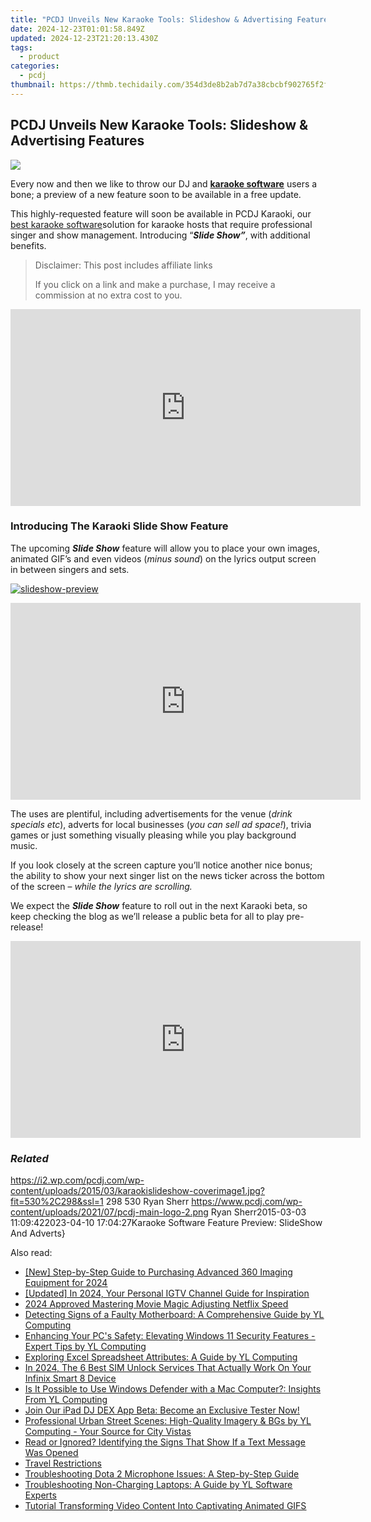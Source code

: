 ```yaml
---
title: "PCDJ Unveils New Karaoke Tools: Slideshow & Advertising Features"
date: 2024-12-23T01:01:58.849Z
updated: 2024-12-23T21:20:13.430Z
tags:
  - product
categories:
  - pcdj
thumbnail: https://thmb.techidaily.com/354d3de8b2ab7d7a38cbcbf902765f2fb1bfbf3c885557e06e23ea74d7f6110b.jpg
---
```


## PCDJ Unveils New Karaoke Tools: Slideshow & Advertising Features

[![](https://i2.wp.com/pcdj.com/wp-content/uploads/2015/03/karaokislideshow-coverimage1.jpg?resize=530%2C298&ssl=1)](https://i2.wp.com/pcdj.com/wp-content/uploads/2015/03/karaokislideshow-coverimage1.jpg?fit=530%2C298&ssl=1 "karaokislideshow-coverimage")

Every now and then we like to throw our DJ and **[karaoke software](https://tools.techidaily.com/pcdj/products/)** users a bone; a preview of a new feature soon to be available in a free update.

This highly-requested feature will soon be available in PCDJ Karaoki, our [best karaoke software](https://tools.techidaily.com/pcdj/products/)solution for karaoke hosts that require professional singer and show management. Introducing “_**Slide Show”**_, with additional benefits.

>  Disclaimer: This post includes affiliate links
>
>  If you click on a link and make a purchase, I may receive a commission at no extra cost to you.
>

<!-- affiliate ads begin -->
<iframe width="560" height="315" src="https://www.youtube.com/embed/Jng92DT1n_Y?si=EdMRoNAFi0Q6mP7G" title="YouTube video player" frameborder="0" allow="accelerometer; autoplay; clipboard-write; encrypted-media; gyroscope; picture-in-picture; web-share" referrerpolicy="strict-origin-when-cross-origin" allowfullscreen></iframe>
<!-- affiliate ads end -->

### Introducing The Karaoki Slide Show Feature

The upcoming _**Slide Show**_ feature will allow you to place your own images, animated GIF’s and even videos (_minus sound_) on the lyrics output screen in between singers and sets.

[![](https://i0.wp.com/pcdj.com/wp-content/uploads/2015/03/slideshow-preview.png?fit=300%2C191&ssl=1 "slideshow-preview")](https://i0.wp.com/pcdj.com/wp-content/uploads/2015/03/slideshow-preview.png?fit=644%2C409&ssl=1)

<!-- affiliate ads begin -->
<iframe width="560" height="315" src="https://www.youtube.com/embed/fJlICvacgJY?si=jNeijBVj7ia4ammA" title="YouTube video player" frameborder="0" allow="accelerometer; autoplay; clipboard-write; encrypted-media; gyroscope; picture-in-picture; web-share" referrerpolicy="strict-origin-when-cross-origin" allowfullscreen></iframe>
<!-- affiliate ads end -->

The uses are plentiful, including advertisements for the venue (_drink specials etc_), adverts for local businesses (_you can sell ad space!_), trivia games or just something visually pleasing while you play background music.

If you look closely at the screen capture you’ll notice another nice bonus; the ability to show your next singer list on the news ticker across the bottom of the screen – _while the lyrics are scrolling._

We expect the _**Slide Show**_ feature to roll out in the next Karaoki beta, so keep checking the blog as we’ll release a public beta for all to play pre-release!

<!-- affiliate ads begin -->
<iframe width="560" height="315" src="https://www.youtube.com/embed/HaM818fFKXQ?si=ZZLA4lFSHSgCpSE0" title="YouTube video player" frameborder="0" allow="accelerometer; autoplay; clipboard-write; encrypted-media; gyroscope; picture-in-picture; web-share" referrerpolicy="strict-origin-when-cross-origin" allowfullscreen></iframe>
<!-- affiliate ads end -->

### _Related_

https://i2.wp.com/pcdj.com/wp-content/uploads/2015/03/karaokislideshow-coverimage1.jpg?fit=530%2C298&ssl=1 298 530 Ryan Sherr https://www.pcdj.com/wp-content/uploads/2021/07/pcdj-main-logo-2.png Ryan Sherr2015-03-03 11:09:422023-04-10 17:04:27Karaoke Software Feature Preview: SlideShow And Adverts}

<ins class="adsbygoogle"
     style="display:block"
     data-ad-format="autorelaxed"
     data-ad-client="ca-pub-7571918770474297"
     data-ad-slot="1223367746"></ins>

<ins class="adsbygoogle"
     style="display:block"
     data-ad-client="ca-pub-7571918770474297"
     data-ad-slot="8358498916"
     data-ad-format="auto"
     data-full-width-responsive="true"></ins>

<span class="atpl-alsoreadstyle">Also read:</span>
<div><ul>
<li><a href="https://article-posts.techidaily.com/new-step-by-step-guide-to-purchasing-advanced-360-imaging-equipment-for-2024/"><u>[New] Step-by-Step Guide to Purchasing Advanced 360 Imaging Equipment for 2024</u></a></li>
<li><a href="https://instagram-clips.techidaily.com/updated-in-2024-your-personal-igtv-channel-guide-for-inspiration/"><u>[Updated] In 2024, Your Personal IGTV Channel Guide for Inspiration</u></a></li>
<li><a href="https://extra-guidance.techidaily.com/2024-approved-mastering-movie-magic-adjusting-netflix-speed/"><u>2024 Approved Mastering Movie Magic Adjusting Netflix Speed</u></a></li>
<li><a href="https://win-cloud.techidaily.com/detecting-signs-of-a-faulty-motherboard-a-comprehensive-guide-by-yl-computing/"><u>Detecting Signs of a Faulty Motherboard: A Comprehensive Guide by YL Computing</u></a></li>
<li><a href="https://win-cloud.techidaily.com/enhancing-your-pcs-safety-elevating-windows-11-security-features-expert-tips-by-yl-computing/"><u>Enhancing Your PC's Safety: Elevating Windows 11 Security Features - Expert Tips by YL Computing</u></a></li>
<li><a href="https://win-cloud.techidaily.com/exploring-excel-spreadsheet-attributes-a-guide-by-yl-computing/"><u>Exploring Excel Spreadsheet Attributes: A Guide by YL Computing</u></a></li>
<li><a href="https://sim-unlock.techidaily.com/in-2024-the-6-best-sim-unlock-services-that-actually-work-on-your-infinix-smart-8-device-by-drfone-android/"><u>In 2024, The 6 Best SIM Unlock Services That Actually Work On Your Infinix Smart 8 Device</u></a></li>
<li><a href="https://win-cloud.techidaily.com/is-it-possible-to-use-windows-defender-with-a-mac-computer-insights-from-yl-computing/"><u>Is It Possible to Use Windows Defender with a Mac Computer?: Insights From YL Computing</u></a></li>
<li><a href="https://win-cloud.techidaily.com/join-our-ipad-dj-dex-app-beta-become-an-exclusive-tester-now/"><u>Join Our iPad DJ DEX App Beta: Become an Exclusive Tester Now!</u></a></li>
<li><a href="https://win-cloud.techidaily.com/professional-urban-street-scenes-high-quality-imagery-and-bgs-by-yl-computing-your-source-for-city-vistas/"><u>Professional Urban Street Scenes: High-Quality Imagery & BGs by YL Computing - Your Source for City Vistas</u></a></li>
<li><a href="https://techno-recovery.techidaily.com/read-or-ignored-identifying-the-signs-that-show-if-a-text-message-was-opened/"><u>Read or Ignored? Identifying the Signs That Show If a Text Message Was Opened</u></a></li>
<li><a href="https://win-forum.techidaily.com/travel-restrictions/"><u>Travel Restrictions</u></a></li>
<li><a href="https://sound-issues.techidaily.com/troubleshooting-dota-2-microphone-issues-a-step-by-step-guide/"><u>Troubleshooting Dota 2 Microphone Issues: A Step-by-Step Guide</u></a></li>
<li><a href="https://win-cloud.techidaily.com/troubleshooting-non-charging-laptops-a-guide-by-yl-software-experts/"><u>Troubleshooting Non-Charging Laptops: A Guide by YL Software Experts</u></a></li>
<li><a href="https://youtube-video-recordings.techidaily.com/tutorial-transforming-video-content-into-captivating-animated-gifs/"><u>Tutorial Transforming Video Content Into Captivating Animated GIFS</u></a></li>
</ul></div>

